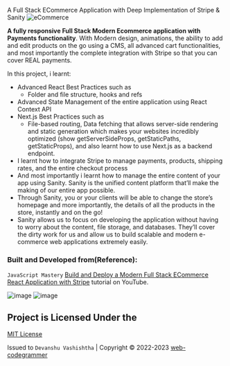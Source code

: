 A Full Stack ECommerce Application with Deep Implementation of Stripe & Sanity
![eCommerce](https://user-images.githubusercontent.com/70088342/160780701-7bb38a57-76bd-49a2-a4ec-49f89c50a7c7.png)

**A fully responsive Full Stack Modern Ecommerce application with Payments functionality**. With Modern design, animations, the ability to add and edit products on the go using a CMS, all advanced cart functionalities, and most importantly the complete integration with Stripe so that you can cover REAL payments.

In this project, i learnt:
- Advanced React Best Practices such as
    - Folder and file structure, hooks and refs
- Advanced State Management of the entire application using React Context API
- Next.js Best Practices such as
    - File-based routing, Data fetching that allows server-side rendering and static generation which makes your websites incredibly optimized (show getServerSideProps, getStaticPaths, getStaticProps), and also learnt how to use Next.js as a backend endpoint.
- I learnt how to integrate Stripe to manage payments, products, shipping rates, and the entire checkout process
- And most importantly i learnt how to manage the entire content of your app using Sanity. Sanity is the unified content platform that’ll make the making of our entire app possible. <show sanity desk>
- Through Sanity, you or your clients will be able to change the store’s homepage and more importantly, the details of all the products in the store, instantly and on the go!
- Sanity allows us to focus on developing the application without having to worry about the content, file storage, and databases. They’ll cover the dirty work for us and allow us to build scalable and modern e-commerce web applications extremely easily.

### Built and Developed from(Reference):
`JavaScript Mastery` [Build and Deploy a Modern Full Stack ECommerce React Application with Stripe](https://youtu.be/4mOkFXyxfsU) tutorial on YouTube.

![image](https://user-images.githubusercontent.com/70088342/160780701-7bb38a57-76bd-49a2-a4ec-49f89c50a7c7.png)
![image](https://user-images.githubusercontent.com/70088342/160780381-7c947640-422e-4729-abae-21911e9bc716.png)

## Project is Licensed Under the

[MIT License](https://github.com/web-codegrammer/Project_ecommerce_sanitywithstripe/blob/main/LICENSE)

Issued to ```Devanshu Vashishtha``` | Copyright ©️ 2022-2023 [web-codegrammer](https://github.com/web-codegrammer)
